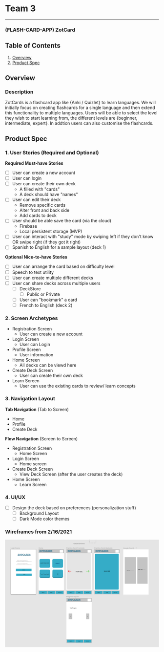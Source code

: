 # Team 3 

---

### (FLASH-CARD-APP) ZotCard
## Table of Contents
1. [Overview](#Overview)
2. [Product Spec](#Product-Spec)

## Overview
### Description
ZotCards is a flashcard app like {Anki / Quizlet} to learn languages. We will initially focus on creating flashcards for a single language and then extend this functionality to multiple languages. Users will be able to select the level they wish to start learning from, the different levels are {beginner, intermediate, expert}. In addtion users can also customise the flashcards.

## Product Spec

### 1. User Stories (Required and Optional) 
**Required Must-have Stories**
 * [ ] User can create a new account
 * [ ] User can login
 * [ ] User can create their own deck
     * A filled with "cards"
     * A deck should have "names" 
 * [ ] User can edit their deck
     * Remove specific cards
     * Alter front and back side
     * Add cards to deck 
 * [ ] User should be able save the card (via the cloud)
     * Firebase
     * Local persistent storage (MVP)
 * [ ] User can interact with "study" mode by swiping left if they don't know OR swipe right (if they got it right)
 * [ ] Spanish to English for a sample layout (deck 1)

**Optional Nice-to-have Stories**
* [ ] User can arrange the card based on difficulty level
* [ ] Speech to text utility
* [ ] User can create multiple different decks
* [ ] User can share decks across multiple users
    * [ ] DeckStore 
      * [ ] Public or Private
    * [ ] User can "bookmark" a card 
    * [ ] French to English (deck 2)

### 2. Screen Archetypes
* Registration Screen
   * User can create a new account
* Login Screen
   * User can Login
* Profile Screen
    * User information
* Home Screen
   * All decks can be viewd here
* Create Deck Screen
   * User can create their own deck
* Learn Screen
   * User can use the existing cards to review/ learn concepts
   
### 3. Navigation Layout
**Tab Navigation** (Tab to Screen)
* Home
* Profile
* Create Deck

**Flow Navigation** (Screen to Screen)
* Registration Screen
   * Home Screen
* Login Screen
   * Home screen
* Create Deck Screen
   * View Deck Screen (after the user creates the deck)
* Home Screen
   * Learn Screen


### 4. UI/UX
* [ ] Design the deck based on preferences (personalization stuff)
    * [ ] Background Layout
    * [ ] Dark Mode color themes

### Wireframes from 2/16/2021
<img src="https://github.com/ZotCards/ZotCards/blob/main/zot-cards-wire-frame-draft.PNG" width=800><br>


